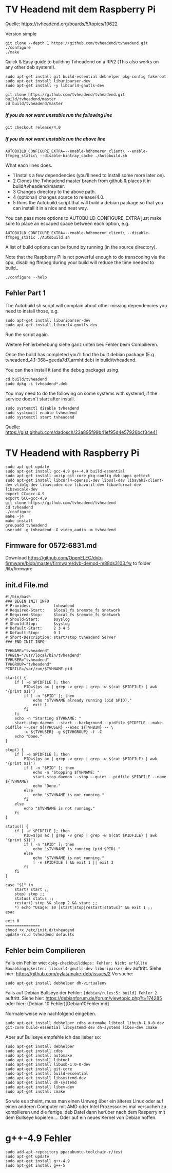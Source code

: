 
# TV Headend mit dem Raspberry Pi

Quelle: https://tvheadend.org/boards/5/topics/10622

Version simple
```
git clone --depth 1 https://github.com/tvheadend/tvheadend.git
./configure
./make
```

Quick & Easy guide to building Tvheadend on a RPi2 (This also works on any other deb system!).
```
sudo apt-get install git build-essential debhelper pkg-config fakeroot
sudo apt-get install liburiparser-dev
sudo apt-get install -y libcurl4-gnutls-dev

git clone https://github.com/tvheadend/tvheadend.git build/tvheadend/master
cd build/tvheadend/master
```
##### If you do not want unstable run the following line #####
```
git checkout release/4.0
```
##### If you do not want unstable run the above line #####
```
AUTOBUILD_CONFIGURE_EXTRA=--enable-hdhomerun_client\ --enable-ffmpeg_static\ --disable-bintray_cache ./Autobuild.sh
```

What each lines does.
* 1 Installs a few dependencies (you'll need to install some more later on).
* 2 Clones the Tvheadend master branch from github & places it in build/tvheadend/master.
* 3 Changes directory to the above path.
* 4 (optional) changes source to release/4.0.
* 5 Runs the Autobuild script that will build a debian package so that you can install it in a nice and neat way.

You can pass more options to AUTOBUILD_CONFIGURE_EXTRA just make sure to place an escaped space between each option, e.g.

```
AUTOBUILD_CONFIGURE_EXTRA=--enable-hdhomerun_client\ --disable-ffmpeg_static ./Autobuild.sh
```

A list of build options can be found by running (in the source directory).

Note that the Raspberry Pi is not powerful enough to do transcoding via the cpu, disabling ffmpeg during your build will reduce the time needed to build..

```
./configure --help
```


## Fehler Part 1
The Autobuild.sh script will complain about other missing dependencies you need to install those, e.g.

```
sudo apt-get install liburiparser-dev
sudo apt-get install libcurl4-gnutls-dev
```

Run the script again.

Weitere Fehlerbehebung siehe ganz unten bei: Fehler beim Compilieren.


Once the build has completed you'll find the built debian package (E.g tvheadend_4.1-368~geeda7d7_armhf.deb) in build/tvheadend.

You can then install it (and the debug package) using.

```
cd build/tvheadend
sudo dpkg -i tvheadend*.deb
```

You may need to do the following on some systems with systemd, if the service doesn't start after install.

```
sudo systemctl disable tvheadend
sudo systemctl enable tvheadend
sudo systemctl start tvheadend
```






Quelle: https://gist.github.com/dadosch/23a895f99b41ef95d4e57926bcf34e41

# TV Headend with Raspberry Pi
```
sudo apt-get update
sudo apt-get install gcc-4.9 g++-4.9 build-essential
sudo apt-get install unzip git-core pkg-config dvb-apps gettext
sudo apt-get install libcurl4-openssl-dev libssl-dev libavahi-client-dev zlib1g-dev libavcodec-dev libavutil-dev libavformat-dev libswscale-dev
export CC=gcc-4.9
export GCC=gcc-4.9
git clone https://github.com/tvheadend/tvheadend
cd tvheadend
./configure
make -j4
make install
groupadd tvheadend
useradd -g tvheadend -G video,audio -m tvheadend
```

## Firmware for 0572:6831.md

Download https://github.com/OpenELEC/dvb-firmware/blob/master/firmware/dvb-demod-m88ds3103.fw to folder /lib/firmware

## init.d File.md

```
#!/bin/bash
### BEGIN INIT INFO
# Provides:          tvheadend
# Required-Start:    $local_fs $remote_fs $network
# Required-Stop:     $local_fs $remote_fs $network
# Should-Start:      $syslog
# Should-Stop:       $syslog
# Default-Start:     2 3 4 5
# Default-Stop:      0 1
# Short-Description: start/stop tvheadend Server
### END INIT INFO

TVHNAME="tvheadend"
TVHBIN="/usr/local/bin/tvheadend"
TVHUSER="tvheadend"
TVHGROUP="tvheadend"
PIDFILE=/var/run/$TVHNAME.pid

start() {
    if [ -e $PIDFILE ]; then
        PID=$(ps ax | grep -v grep | grep -w $(cat $PIDFILE) | awk '{print $1}')
        if [ -n "$PID" ]; then
            echo "$TVHNAME already running (pid $PID)."
            exit 1
        fi
    fi
    echo -n "Starting $TVHNAME: "
    start-stop-daemon --start --background --pidfile $PIDFILE --make-pidfile --user ${TVHUSER} --exec ${TVHBIN} -- \
        -u ${TVHUSER} -g ${TVHGROUP} -f -C
    echo "Done."
}

stop() {
    if [ -e $PIDFILE ]; then
        PID=$(ps ax | grep -v grep | grep -w $(cat $PIDFILE) | awk '{print $1}')
        if [ -n "$PID" ]; then
            echo -n "Stopping $TVHNAME: "
            start-stop-daemon --stop --quiet --pidfile $PIDFILE --name ${TVHNAME}
            echo "Done."
        else
            echo "$TVHNAME is not running."
        fi
    else
        echo "$TVHNAME is not running."
    fi
}

status() {
    if [ -e $PIDFILE ]; then
        PID=$(ps ax | grep -v grep | grep -w $(cat $PIDFILE) | awk '{print $1}')
        if [ -n "$PID" ]; then
            echo "$TVHNAME is running (pid $PID)."
        else
            echo "$TVHNAME is not running."
            [ -e $PIDFILE ] && exit 1 || exit 3
        fi
    fi
}

case "$1" in
    start) start ;;
    stop) stop ;;
    status) status ;;
    restart) stop && sleep 2 && start ;;
    *) echo "Usage: $0 [start|stop|restart|status]" && exit 1 ;;
esac

exit 0
===============
chmod +x /etc/init.d/tvheadend
update-rc.d tvheadend defaults
```



## Fehler beim Compilieren

Falls ein Fehler wie: `dpkg-checkbuilddeps: Fehler: Nicht erfüllte Bauabhängigkeiten: libcurl4-gnutls-dev liburiparser-dev`
auftritt. Siehe hier: https://github.com/nylas/make-deb/issues/2
Versuche: 
```
sudo apt-get install debhelper dh-virtualenv
```


Falls auf Debian Bullseye der Fehler: `[debian/rules:5: build] Fehler 2`
auftritt. Siehe hier: https://debianforum.de/forum/viewtopic.php?t=174285 oder hier: (Debian 10 Fehler)[Debian10Fehler.md]


Normalerweise wie nachfolgend eingeben. 
```
sudo apt-get install debhelper cdbs automake libtool libusb-1.0-0-dev git-core build-essential libsystemd-dev dh-systemd libev-dev cmake
```

Aber auf Bullseye empfehle ich das lieber so: 
```
sudo apt-get install debhelper 
sudo apt-get install cdbs 
sudo apt-get install automake 
sudo apt-get install libtool 
sudo apt-get install libusb-1.0-0-dev 
sudo apt-get install git-core 
sudo apt-get install build-essential 
sudo apt-get install libsystemd-dev 
sudo apt-get install dh-systemd 
sudo apt-get install libev-dev 
sudo apt-get install cmake
```

So wie es scheint, muss man einen Umweg über ein älteres Linux oder auf einen anderen Computer mit AMD oder Intel Prozessor es mal versuchen zu kompilieren und die fertige .deb Datei dann herüber nach dem Rasperry mit dem Bullseye kopieren.... Oder auf ein neues Kernel von Debian hoffen.


# g++-4.9 Fehler

```
sudo add-apt-repository ppa:ubuntu-toolchain-r/test
sudo apt-get update
sudo apt-get install g++-4.9
sudo apt-get install g++-5
```
